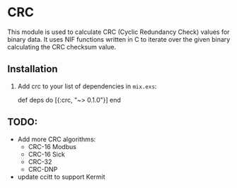 # CRC

This module is used to calculate CRC (Cyclic Redundancy Check) values for binary data. It uses NIF functions written in C to iterate over the given binary calculating the CRC checksum value.

## Installation

  1. Add crc to your list of dependencies in `mix.exs`:

        def deps do
          [{:crc, "~> 0.1.0"}]
        end

## TODO:
  - Add more CRC algorithms:
    - CRC-16 Modbus
    - CRC-16 Sick
    - CRC-32
    - CRC-DNP
  - update ccitt to support Kermit
